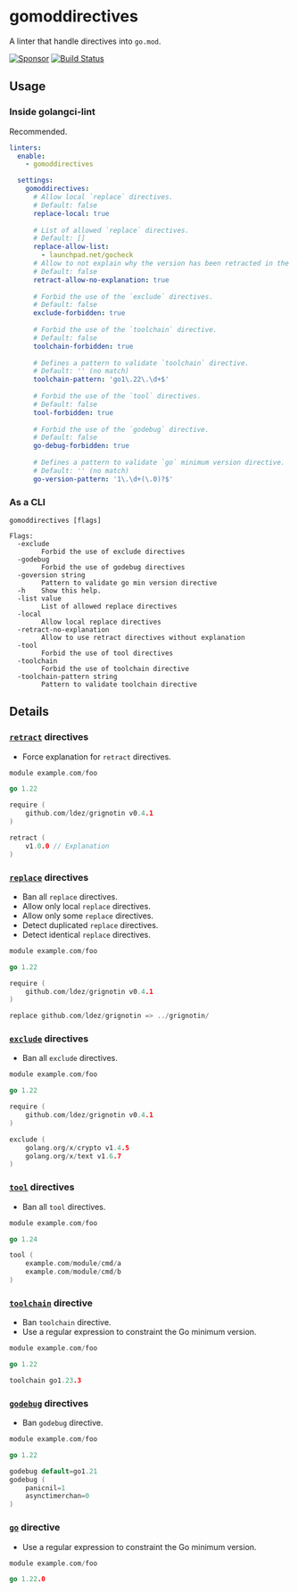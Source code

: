 # gomoddirectives

A linter that handle directives into `go.mod`.

[![Sponsor](https://img.shields.io/badge/Sponsor%20me-%E2%9D%A4%EF%B8%8F-pink)](https://github.com/sponsors/ldez)
[![Build Status](https://github.com/ldez/gomoddirectives/workflows/Main/badge.svg?branch=master)](https://github.com/ldez/gomoddirectives/actions)

## Usage

### Inside golangci-lint

Recommended.

```yml
linters:
  enable:
    - gomoddirectives

  settings:
    gomoddirectives:
      # Allow local `replace` directives.
      # Default: false
      replace-local: true
      
      # List of allowed `replace` directives.
      # Default: []
      replace-allow-list:
        - launchpad.net/gocheck
      # Allow to not explain why the version has been retracted in the `retract` directives.
      # Default: false
      retract-allow-no-explanation: true
      
      # Forbid the use of the `exclude` directives.
      # Default: false
      exclude-forbidden: true
  
      # Forbid the use of the `toolchain` directive.
      # Default: false
      toolchain-forbidden: true
  
      # Defines a pattern to validate `toolchain` directive.
      # Default: '' (no match)
      toolchain-pattern: 'go1\.22\.\d+$'
  
      # Forbid the use of the `tool` directives.
      # Default: false
      tool-forbidden: true
  
      # Forbid the use of the `godebug` directive.
      # Default: false
      go-debug-forbidden: true
  
      # Defines a pattern to validate `go` minimum version directive.
      # Default: '' (no match)
      go-version-pattern: '1\.\d+(\.0)?$'
```

### As a CLI

```
gomoddirectives [flags]

Flags:
  -exclude
        Forbid the use of exclude directives
  -godebug
        Forbid the use of godebug directives
  -goversion string
        Pattern to validate go min version directive
  -h    Show this help.
  -list value
        List of allowed replace directives
  -local
        Allow local replace directives
  -retract-no-explanation
        Allow to use retract directives without explanation
  -tool
        Forbid the use of tool directives
  -toolchain
        Forbid the use of toolchain directive
  -toolchain-pattern string
        Pattern to validate toolchain directive
```

## Details

### [`retract`](https://golang.org/ref/mod#go-mod-file-retract) directives

- Force explanation for `retract` directives.

```go
module example.com/foo

go 1.22

require (
	github.com/ldez/grignotin v0.4.1
)

retract (
    v1.0.0 // Explanation
)
```

### [`replace`](https://golang.org/ref/mod#go-mod-file-replace) directives

- Ban all `replace` directives.
- Allow only local `replace` directives.
- Allow only some `replace` directives.
- Detect duplicated `replace` directives.
- Detect identical `replace` directives.

```go
module example.com/foo

go 1.22

require (
	github.com/ldez/grignotin v0.4.1
)

replace github.com/ldez/grignotin => ../grignotin/
```

### [`exclude`](https://golang.org/ref/mod#go-mod-file-exclude) directives

- Ban all `exclude` directives.

```go
module example.com/foo

go 1.22

require (
	github.com/ldez/grignotin v0.4.1
)

exclude (
    golang.org/x/crypto v1.4.5
    golang.org/x/text v1.6.7
)
```

### [`tool`](https://golang.org/ref/mod#go-mod-file-tool) directives

- Ban all `tool` directives.

```go
module example.com/foo

go 1.24

tool (
    example.com/module/cmd/a
    example.com/module/cmd/b
)
```

### [`toolchain`](https://golang.org/ref/mod#go-mod-file-toolchain) directive

- Ban `toolchain` directive.
- Use a regular expression to constraint the Go minimum version.

```go
module example.com/foo

go 1.22

toolchain go1.23.3
```

### [`godebug`](https://go.dev/ref/mod#go-mod-file-godebug) directives

- Ban `godebug` directive.

```go
module example.com/foo

go 1.22

godebug default=go1.21
godebug (
    panicnil=1
    asynctimerchan=0
)
```

### [`go`](https://go.dev/ref/mod#go-mod-file-go) directive

- Use a regular expression to constraint the Go minimum version.

```go
module example.com/foo

go 1.22.0
```
